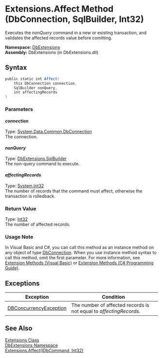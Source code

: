 Extensions.Affect Method (DbConnection, SqlBuilder, Int32)
==========================================================
Executes the *nonQuery* command in a new or existing transaction, and validates the affected records value before comitting.

**Namespace:** [DbExtensions][1]  
**Assembly:** DbExtensions (in DbExtensions.dll)

Syntax
------

```csharp
public static int Affect(
	this DbConnection connection,
	SqlBuilder nonQuery,
	int affectingRecords
)
```

### Parameters

#### *connection*
Type: [System.Data.Common.DbConnection][2]  
The connection.

#### *nonQuery*
Type: [DbExtensions.SqlBuilder][3]  
The non-query command to execute.

#### *affectingRecords*
Type: [System.Int32][4]  
The number of records that the command must affect, otherwise the transaction is rolledback.

### Return Value
Type: [Int32][4]  
The number of affected records.
### Usage Note
In Visual Basic and C#, you can call this method as an instance method on any object of type [DbConnection][2]. When you use instance method syntax to call this method, omit the first parameter. For more information, see [Extension Methods (Visual Basic)][5] or [Extension Methods (C# Programming Guide)][6].

Exceptions
----------

Exception                   | Condition                                                          
--------------------------- | ------------------------------------------------------------------ 
[DBConcurrencyException][7] | The number of affected records is not equal to *affectingRecords*. 


See Also
--------
[Extensions Class][8]  
[DbExtensions Namespace][1]  
[Extensions.Affect(IDbCommand, Int32)][9]  

[1]: ../README.md
[2]: http://msdn.microsoft.com/en-us/library/c790zwhc
[3]: ../SqlBuilder/README.md
[4]: http://msdn.microsoft.com/en-us/library/td2s409d
[5]: http://msdn.microsoft.com/en-us/library/bb384936.aspx
[6]: http://msdn.microsoft.com/en-us/library/bb383977.aspx
[7]: http://msdn.microsoft.com/en-us/library/bsdf9tb2
[8]: README.md
[9]: Affect_4.md